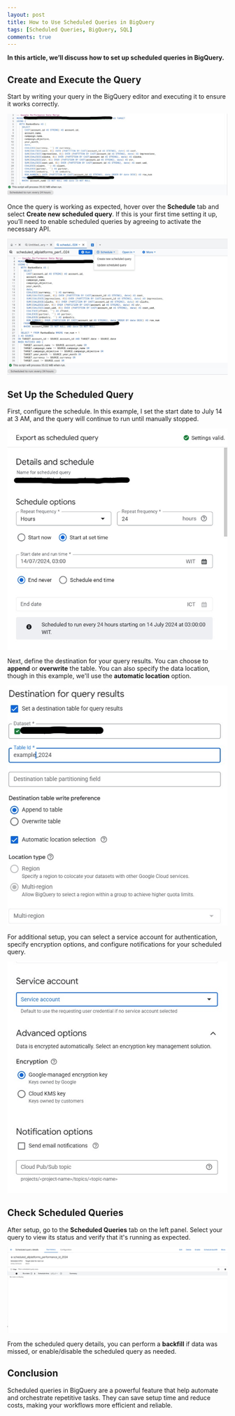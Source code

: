 ```yaml
---
layout: post
title: How to Use Scheduled Queries in BigQuery
tags: [Scheduled Queries, BigQuery, SQL]
comments: true
---
```


**In this article, we’ll discuss how to set up scheduled queries in BigQuery.**

## Create and Execute the Query

Start by writing your query in the BigQuery editor and executing it to ensure it works correctly.

![ScheduledBQ_Part1](https://github.com/alvianpratama00/portfolio/blob/master/assets/img/ScheduledBQ_Part1.png?raw=true)

Once the query is working as expected, hover over the **Schedule** tab and select **Create new scheduled query**. If this is your first time setting it up, you’ll need to enable scheduled queries by agreeing to activate the necessary API.

![ScheduledBQ_Part2](https://github.com/alvianpratama00/portfolio/blob/master/assets/img/ScheduledBQ_Part2.png?raw=true)

## Set Up the Scheduled Query

First, configure the schedule. In this example, I set the start date to July 14 at 3 AM, and the query will continue to run until manually stopped.

![ScheduledBQ_Part3](https://github.com/alvianpratama00/portfolio/blob/master/assets/img/ScheduledBQ_Part3.png?raw=true)

Next, define the destination for your query results. You can choose to **append** or **overwrite** the table. You can also specify the data location, though in this example, we'll use the **automatic location** option.

![ScheduledBQ_Part4](https://github.com/alvianpratama00/portfolio/blob/master/assets/img/ScheduledBQ_Part4.png?raw=true)

For additional setup, you can select a service account for authentication, specify encryption options, and configure notifications for your scheduled query.

![ScheduledBQ_Part5](https://github.com/alvianpratama00/portfolio/blob/master/assets/img/ScheduledBQ_Part5.png?raw=true)

## Check Scheduled Queries

After setup, go to the **Scheduled Queries** tab on the left panel. Select your query to view its status and verify that it's running as expected.

![ScheduledBQ_Part6](https://github.com/alvianpratama00/portfolio/blob/master/assets/img/ScheduledBQ_Part6.png?raw=true)

From the scheduled query details, you can perform a **backfill** if data was missed, or enable/disable the scheduled query as needed.

## Conclusion

Scheduled queries in BigQuery are a powerful feature that help automate and orchestrate repetitive tasks. They can save setup time and reduce costs, making your workflows more efficient and reliable.
